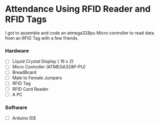 # Attendance Using RFID Reader and RFID Tags

I got to assemble and code an atmega328pu Micro controller to read data from an RFID Tag with a few friends.

### Hardware
- [ ] Liquid Crystal Display ( 16 x 2)
- [ ] Micro Controller (ATMEGA328P-PU)
- [ ] BreadBoard
- [ ] Male to Female Jumpers
- [ ] RFID Tag
- [ ] RFID Card Reader
- [ ] A PC

### Software
- [ ] Arduino IDE
